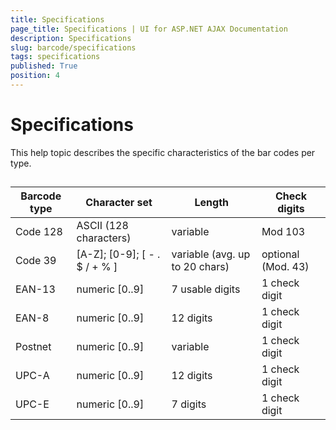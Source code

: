 ```yaml
---
title: Specifications
page_title: Specifications | UI for ASP.NET AJAX Documentation
description: Specifications
slug: barcode/specifications
tags: specifications
published: True
position: 4
---
```


# Specifications



This help topic describes the specific characteristics of the bar codes per type.

## 


| Barcode type | Character set | Length | Check digits |
| ------ | ------ | ------ | ------ |
|Code 128|ASCII (128 characters)|variable|Mod 103|
|Code 39|[A-Z]; [0-9]; [ - . $ / + % ]|variable (avg. up to 20 chars)|optional (Mod. 43)|
|EAN-13|numeric [0..9]|7 usable digits|1 check digit|
|EAN-8|numeric [0..9]|12 digits|1 check digit|
|Postnet|numeric [0..9]|variable|1 check digit|
|UPC-A|numeric [0..9]|12 digits|1 check digit|
|UPC-E|numeric [0..9]|7 digits|1 check digit|
